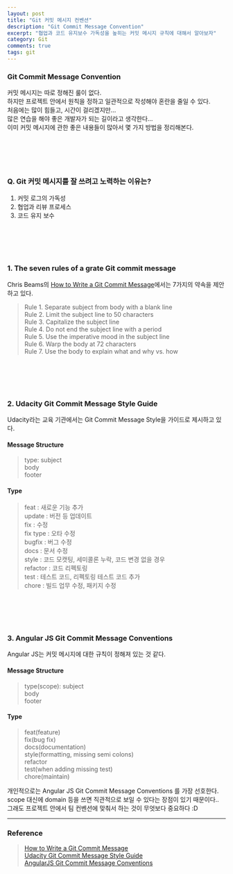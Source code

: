 ```yaml
---
layout: post
title: "Git 커밋 메시지 컨벤션"
description: "Git Commit Message Convention"
excerpt: "협업과 코드 유지보수 가독성을 높히는 커밋 메시지 규칙에 대해서 알아보자"
category: Git
comments: true
tags: git
---
```


### Git Commit Message Convention
커밋 메시지는 따로 정해진 룰이 없다. <br>
하지만 프로젝트 안에서 원칙을 정하고 일관적으로 작성해야 혼란을 줄일 수 있다. <br>
처음에는 많이 힘들고, 시간이 걸리겠지만... <br>
많은 연습을 해야 좋은 개발자가 되는 길이라고 생각한다... <br>
이미 커밋 메시지에 관한 좋은 내용들이 많아서 몇 가지 방법을 정리해본다. 

<br><br>
----
### Q. Git 커밋 메시지를 잘 쓰려고 노력하는 이유는?
1. 커밋 로그의 가독성
2. 협업과 리뷰 프로세스
3. 코드 유지 보수

<br><br>
----
### 1. The seven rules of a grate Git commit message
Chris Beams의 [How to Write a Git Commit Message](https://chris.beams.io/posts/git-commit/)에서는 7가지의 약속을 제안하고 있다.

> Rule 1. Separate subject from body with a blank line <br>
> Rule 2. Limit the subject line to 50 characters <br>
> Rule 3. Capitalize the subject line <br>
> Rule 4. Do not end the subject line with a period <br>
> Rule 5. Use the imperative mood in the subject line <br>
> Rule 6. Warp the body at 72 characters <br>
> Rule 7. Use the body to explain what and why vs. how 

<br><br>
----
### 2. Udacity Git Commit Message Style Guide
Udacity라는 교육 기관에서는 Git Commit Message Style을 가이드로 제시하고 있다.
 
#### Message Structure
> type: subject <br>
> body <br>
> footer

#### Type
> feat : 새로운 기능 추가 <br> 
> update : 버전 등 업데이트 <br>
> fix : 수정 <br>
> fix type : 오타 수정 <br>
> bugfix : 버그 수정 <br>
> docs : 문서 수정 <br>
> style : 코드 모캣팅, 세미콜론 누락, 코드 변경 없을 경우 <br>
> refactor : 코드 리펙토링 <br>
> test : 테스트 코드, 리펙토링 테스트 코드 추가 <br> 
> chore : 빌드 업무 수정, 패키지 수정 <br>

<br><br>
----
### 3. Angular JS Git Commit Message Conventions
Angular JS는 커밋 메시지에 대한 규칙이 정해져 있는 것 같다. 

#### Message Structure
> type(scope): subject <br>
> body <br>
> footer

#### Type
> feat(feature) <br>
> fix(bug fix) <br>
> docs(documentation) <br>
> style(formatting, missing semi colons) <br>
> refactor <br>
> test(when adding missing test) <br>
> chore(maintain) <br>


개인적으로는 Angular JS Git Commit Message Conventions 를 가장 선호한다. <br>
scope 대신에 domain 등을 쓰면 직관적으로 보일 수 있다는 장점이 있기 때문이다.. <br>
그래도 프로젝트 안에서 팀 컨벤션에 맞춰서 하는 것이 무엇보다 중요하다 :D

----
### Reference
> [How to Write a Git Commit Message](https://chris.beams.io/posts/git-commit/) <br>
> [Udacity Git Commit Message Style Guide](https://udacity.github.io/git-styleguide/) <br>
> [AngularJS Git Commit Message Conventions](https://docs.google.com/document/d/1QrDFcIiPjSLDn3EL15IJygNPiHORgU1_OOAqWjiDU5Y/edit)